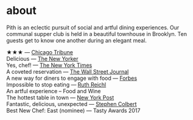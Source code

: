 # about

Pith is an eclectic pursuit of social and artful dining experiences. Our communal supper club is held in a beautiful townhouse in Brooklyn. Ten guests get to know one another during an elegant meal.

★★★ — <a href="http://www.chicagotribune.com/dining/restaurants/ct-review-intro-jonah-reider-food-0928-20160924-column.html">Chicago Tribune</a>  
Delicious — <a href="http://www.newyorker.com/magazine/2017/05/22/pith-graduates-from-the-dorm">The New Yorker</a>    
Yes, chef! — <a href="https://www.nytimes.com/2017/04/20/style/jonah-reider-pith-supper-club.html">The New York Times</a>    
A coveted reservation — <a href="http://www.wsj.com/articles/for-columbia-student-entrepreneur-dorm-restaurant-is-just-the-first-course-1454113319">The Wall Street Journal</a>    
A new way for diners to engage with food — <a href="http://www.forbes.com/sites/eveturowpaul/2016/09/09/what-happens-when-the-dorm-room-chef-graduates/">Forbes</a>    
Impossible to stop eating — <a href="http://ruthreichl.com/2016/04/a-pithy-meal.html/">Ruth Reichl</a>    
An artful experience – <a>Food and Wine</a>    
The hottest table in town — <a href="https://nypost.com/2015/10/07/the-hottest-table-in-town-is-in-a-columbia-university-dorm/">New York Post</a>    
Fantastic, delicious, unexpected — <a href="https://www.youtube.com/watch?v=61fjFhCBnRc">Stephen Colbert</a>    
Best New Chef: East (nominee) — Tasty Awards 2017  

